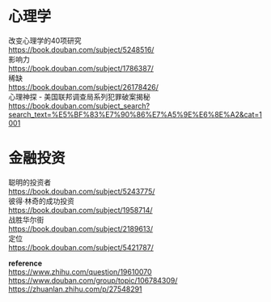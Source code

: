 
# 心理学
改变心理学的40项研究  
<https://book.douban.com/subject/5248516/>  
影响力  
<https://book.douban.com/subject/1786387/>  
稀缺  
<https://book.douban.com/subject/26178426/>  
心理神探 - 美国联邦调查局系列犯罪破案揭秘  
<https://book.douban.com/subject_search?search_text=%E5%BF%83%E7%90%86%E7%A5%9E%E6%8E%A2&cat=1001>  

# 金融投资
聪明的投资者  
<https://book.douban.com/subject/5243775/>  
彼得·林奇的成功投资  
<https://book.douban.com/subject/1958714/>  
战胜华尔街  
<https://book.douban.com/subject/2189613/>  
定位  
<https://book.douban.com/subject/5421787/>  

**reference**  
<https://www.zhihu.com/question/19610070>  
<https://www.douban.com/group/topic/106784309/>  
<https://zhuanlan.zhihu.com/p/27548291>  
